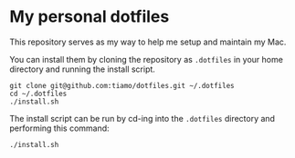 # My personal dotfiles
This repository serves as my way to help me setup and maintain my Mac.

You can install them by cloning the repository as `.dotfiles` in your home directory and running the install script.

```
git clone git@github.com:tiamo/dotfiles.git ~/.dotfiles
cd ~/.dotfiles
./install.sh
```

The install script can be run by cd-ing into the `.dotfiles` directory and performing this command:

```bash
./install.sh
```

